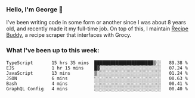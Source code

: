### Hello, I'm George 👋

I've been writing code in some form or another since I was about 8 years old, and recently made it my full-time job. On top of this, I maintain [Recipe Buddy](https://github.com/georgegebbett/recipe-buddy), a recipe scraper that interfaces with Grocy.  

<!--
**georgegebbett/georgegebbett** is a ✨ _special_ ✨ repository because its `README.md` (this file) appears on your GitHub profile.

Here are some ideas to get you started:

- 🔭 I’m currently working on ...
- 🌱 I’m currently learning ...
- 👯 I’m looking to collaborate on ...
- 🤔 I’m looking for help with ...
- 💬 Ask me about ...
- 📫 How to reach me: ...
- 😄 Pronouns: ...
- ⚡ Fun fact: ...
-->

### What I've been up to this week:
<!--START_SECTION:waka-->

```text
TypeScript       15 hrs 35 mins  ██████████████████████▒░░   89.38 %
EJS              1 hr 15 mins    █▓░░░░░░░░░░░░░░░░░░░░░░░   07.24 %
JavaScript       13 mins         ▒░░░░░░░░░░░░░░░░░░░░░░░░   01.24 %
JSON             6 mins          ░░░░░░░░░░░░░░░░░░░░░░░░░   00.63 %
Bash             4 mins          ░░░░░░░░░░░░░░░░░░░░░░░░░   00.41 %
GraphQL Config   4 mins          ░░░░░░░░░░░░░░░░░░░░░░░░░   00.40 %
```

<!--END_SECTION:waka-->
